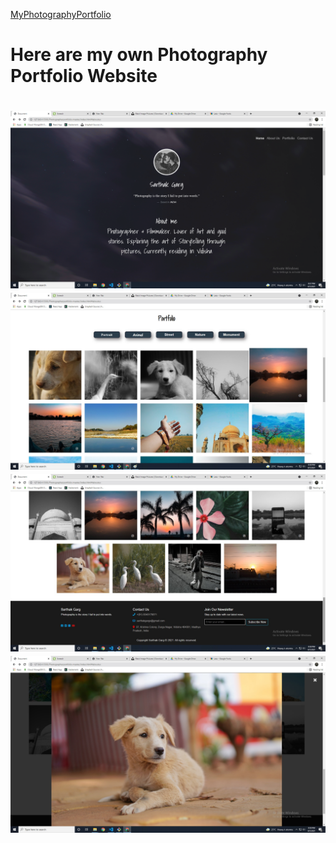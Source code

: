 <a href="https://sarthakgargportfolio.netlify.app/"> MyPhotographyPortfolio <a>


<h1> Here are my own Photography Portfolio Website <h1>
<img src="/Screenshots/Screenshot1.png" alt="" />
<img src="/Screenshots/Screenshot2.jpg" alt="" />
<img src="/Screenshots/Screenshot3.jpg" alt="" />
<img src="/Screenshots/Screenshot4.jpg" alt="" />

